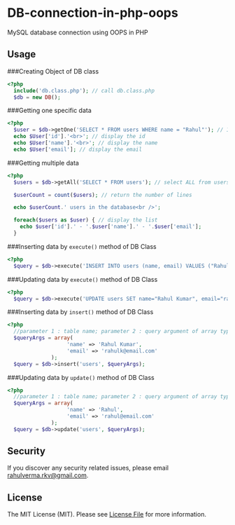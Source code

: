 # DB-connection-in-php-oops
MySQL database connection using OOPS in PHP

## Usage

###Creating Object of DB class

```php
<?php
  include('db.class.php'); // call db.class.php
  $db = new DB();  
```

###Getting one specific data

```php
<?php
  $user = $db->getOne('SELECT * FROM users WHERE name = "Rahul"'); // 1 line selection, return 1 line
  echo $User['id'].'<br>'; // display the id
  echo $User['name'].'<br>'; // display the name
  echo $User['email']; // display the email
```
###Getting multiple data

```php
<?php
  $users = $db->getAll('SELECT * FROM users'); // select ALL from users

  $userCount = count($users); // return the number of lines

  echo $userCount.' users in the database<br />';

  foreach($users as $user) { // display the list
    echo $user['id'].' - '.$user['name'].' - '.$user['email'];	
  }
```

###Inserting data by ` execute() ` method of DB Class

```php
<?php
  $query = $db->execute('INSERT INTO users (name, email) VALUES ("Rahul", "rahul@email.com")');
```

###Updating data by ` execute() ` method of DB Class

```php
<?php
  $query = $db->execute('UPDATE users SET name="Rahul Kumar", email="rahulk@email.com" WHERE id=1');
```

###Inserting data by ` insert() ` method of DB Class

```php
<?php
  //parameter 1 : table name; parameter 2 : query argument of array type
  $queryArgs = array(
                   'name' => 'Rahul Kumar',
                   'email' => 'rahulk@email.com'
              );
  $query = $db->insert('users', $queryArgs);
```

###Updating data by ` update() ` method of DB Class

```php
<?php
  //parameter 1 : table name; parameter 2 : query argument of array type
  $queryArgs = array(
                   'name' => 'Rahul',
                   'email' => 'rahul@email.com'
              );
  $query = $db->update('users', $queryArgs);
```

## Security

If you discover any security related issues, please email rahulverma.rkv@gmail.com.

## License

The MIT License (MIT). Please see [License File](LICENSE.md) for more information.
